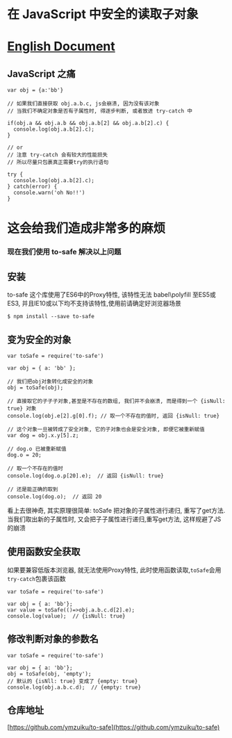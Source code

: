 # 在 JavaScript 中安全的读取子对象

# [English Document](README.md)

## JavaScript 之痛
```
var obj = {a:'bb'}

// 如果我们直接获取 obj.a.b.c, js会崩溃, 因为没有该对象
// 当我们不确定对象是否有子属性时, 得逐步判断, 或者放进 try-catch 中

if(obj.a && obj.a.b && obj.a.b[2] && obj.a.b[2].c) {
  console.log(obj.a.b[2].c);
}

// or 
// 注意 try-catch 会有较大的性能损失
// 所以尽量只包裹真正需要try的执行语句

try {
  console.log(obj.a.b[2].c);
} catch(error) {
  console.warn('oh No!!')
}

```

# 这会给我们造成非常多的麻烦

### 现在我们使用 to-safe 解决以上问题


## 安装

to-safe 这个库使用了ES6中的Proxy特性, 该特性无法 babel\polyfill 至ES5或ES3, 并且IE10或以下均不支持该特性,使用前请确定好浏览器场景

```
$ npm install --save to-safe
```

## 变为安全的对象

```
var toSafe = require('to-safe')

var obj = { a: 'bb' };

// 我们把obj对象转化成安全的对象
obj = toSafe(obj);

// 直接取它的子子子对象,甚至是不存在的数组, 我们并不会崩溃, 而是得到一个 {isNull: true} 对象
console.log(obj.e[2].g[0].f); // 取一个不存在的值时, 返回 {isNull: true}

// 这个对象一旦被转成了安全对象, 它的子对象也会是安全对象, 即便它被重新赋值
var dog = obj.x.y[5].z;

// dog.o 已被重新赋值
dog.o = 20; 

// 取一个不存在的值时
console.log(dog.o.p[20].e);  // 返回 {isNull: true}

// 还是能正确的取到
console.log(dog.o);  // 返回 20

```

看上去很神奇, 其实原理很简单: toSafe 把对象的子属性进行递归, 重写了get方法. 当我们取出新的子属性时, 又会把子子属性进行递归,重写get方法, 这样规避了JS的崩溃

## 使用函数安全获取

如果要兼容低版本浏览器, 就无法使用Proxy特性, 
此时使用函数读取,`toSafe`会用`try-catch`包裹该函数

```
var toSafe = require('to-safe')

var obj = { a: 'bb'};
var value = toSafe(()=>obj.a.b.c.d[2].e);
console.log(value);  // {isNull: true}
```

## 修改判断对象的参数名

```
var toSafe = require('to-safe')

var obj = { a: 'bb'};
obj = toSafe(obj, 'empty');
// 默认的 {isNll: true} 变成了 {empty: true}
console.log(obj.a.b.c.d);  // {empty: true}
```

## 仓库地址

[https://github.com/ymzuiku/to-safe](https://github.com/ymzuiku/to-safe)